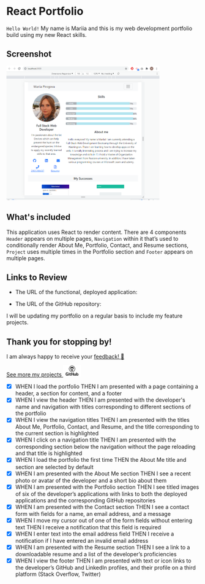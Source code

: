 # React Portfolio

`Hello World!` 
My name is Mariia and this is my web development portfolio build using my new React skills. 


## Screenshot

<img src="./imgforreadme.PNG" width="400" height="350" alt="img for readme"/>

## What's included

This application uses React to render content. 
There are 4 components  `Header` appears on multiple pages, `Navigation` within it that’s used to conditionally render About Me, Portfolio, Contact, and Resume sections, `Project` uses multiple times in the Portfolio section and `Footer` appears on multiple pages.


## Links to Review

* The URL of the functional, deployed application:

* The URL of the GitHub repository:


I will be updating my portfolio on a regular basis to include my feature projects.

## Thank you for stopping by!
I am always happy to receive your [feedback! :email:](mailto:pirogova.mariia@gmail.com)

[See more my projects <img src="./public/octo.png" width="" height="30" alt="github icon"/>](https://github.com/MaryVPie)



- [x] WHEN I load the portfolio
THEN I am presented with a page containing a header, a section for content, and a footer
- [x]  WHEN I view the header
THEN I am presented with the developer's name and navigation with titles corresponding to different sections of the portfolio
- [x]  WHEN I view the navigation titles
THEN I am presented with the titles About Me, Portfolio, Contact, and Resume, and the title corresponding to the current section is highlighted
- [x]  WHEN I click on a navigation title
THEN I am presented with the corresponding section below the navigation without the page reloading and that title is highlighted
- [x]  WHEN I load the portfolio the first time
THEN the About Me title and section are selected by default
- [x] WHEN I am presented with the About Me section
THEN I see a recent photo or avatar of the developer and a short bio about them
- [x] WHEN I am presented with the Portfolio section
THEN I see titled images of six of the developer’s applications with links to both the deployed applications and the corresponding GitHub repositories
- [x] WHEN I am presented with the Contact section
THEN I see a contact form with fields for a name, an email address, and a message
- [x] WHEN I move my cursor out of one of the form fields without entering text
THEN I receive a notification that this field is required
- [x] WHEN I enter text into the email address field
THEN I receive a notification if I have entered an invalid email address
- [x] WHEN I am presented with the Resume section
THEN I see a link to a downloadable resume and a list of the developer’s proficiencies
- [x] WHEN I view the footer
THEN I am presented with text or icon links to the developer’s GitHub and LinkedIn profiles, and their profile on a third platform (Stack Overflow, Twitter)

